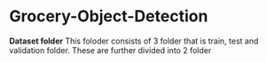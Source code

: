 # Grocery-Object-Detection

**Dataset folder**
This foloder consists of 3 folder that is train, test and validation folder.
These are further divided into 2 folder 
